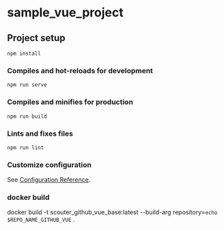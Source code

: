 # sample_vue_project

## Project setup
```
npm install
```

### Compiles and hot-reloads for development
```
npm run serve
```

### Compiles and minifies for production
```
npm run build
```

### Lints and fixes files
```
npm run lint
```

### Customize configuration
See [Configuration Reference](https://cli.vuejs.org/config/).

### docker build
docker build -t scouter_github_vue_base:latest --build-arg repository=`echo $REPO_NAME_GITHUB_VUE` .
